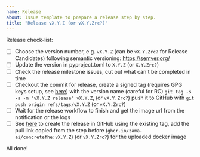 ```yaml
---
name: Release
about: Issue template to prepare a release step by step.
title: "Release vX.Y.Z (or vX.Y.Zrc?)"
---
```

<!-- Make sure to set the proper version in the issue template -->
Release check-list:
<!-- Note that some of these steps will be automated in the future -->
- [ ] Choose the version number, e.g. `vX.Y.Z` (can be `vX.Y.Zrc?` for Release Candidates) following semantic versioning: https://semver.org/
- [ ] Update the version in pyproject.toml to `X.Y.Z` (or `X.Y.Zrc?`)
- [ ] Check the release milestone issues, cut out what can't be completed in time
- [ ] Checkout the commit for release, create a signed tag (requires GPG keys setup, see [here](https://docs.github.com/en/github/authenticating-to-github/managing-commit-signature-verification)) with the version name (careful for RC) `git tag -s -a -m "vX.Y.Z release" vX.Y.Z`, (or `vX.Y.Zrc?`) push it to GitHub with `git push origin refs/tags/vX.Y.Z` (or `vX.Y.Zrc?`)
- [ ] Wait for the release workflow to finish and get the image url from the notification or the logs
- [ ] See [here](https://docs.github.com/en/github/administering-a-repository/releasing-projects-on-github/managing-releases-in-a-repository#creating-a-release) to create the release in GitHub using the existing tag, add the pull link copied from the step before \(`ghcr.io/zama-ai/concretefhe:vX.Y.Z`\) (or `vX.Y.Zrc?`) for the uploaded docker image

All done!

